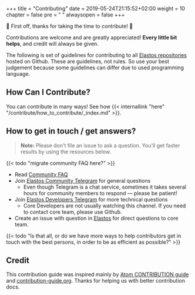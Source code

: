 +++
title = "Contributing"
date = 2019-05-24T21:15:52+02:00
weight = 10
chapter = false
pre = "<i class='fa ela-page'></i> "
alwaysopen = false
+++

🎉 First off, thanks for taking the time to contribute! 🎉

Contributions are welcome and are greatly appreciated! **Every little bit helps**, and credit will always be given. 

The following is set of guidelines for contributing to all [Elastos repositories](https://github.com/elastos) hosted on Github. These are guidelines, not rules. So use your best judgement because some guidelines can differ due to used programming language.

## How Can I Contribute?

You can contribute in many ways! See how {{< internallink "here" "/contribute/how_to_contribute/_index.md" >}}.

## How to get in touch / get answers?

> **Note:** Please don't file an issue to ask a question. You'll get faster results by using the resources below.

{{< todo "migrate community FAQ here?" >}}
 
 * Read [Community FAQ](https://github.com/elastos/Elastos.Community#faq)
 * Join [Elastos Community Telegram](https://t.me/elastosgroup) for general questions
    * Even though Telegram is a chat service, sometimes it takes several hours for community members to respond &mdash; please be patient!
 * Join [Elastos Developers Telegram](https://t.me/elastosdev) for more technical questions
    * Core Developers are not usually watching this channel. If you need to contact core team, please use Github.
 * Create an issue with question in [Elastos](https://github.com/elastos/Elastos) for direct questions to core team.

{{< todo "Is that all, or do we have more ways to help contributors get in touch with the best persons, in order to be as efficient as possible?" >}}

## Credit

This contribution guide was inspired mainly by [Atom CONTRIBUTION guide](https://raw.githubusercontent.com/atom/atom/master/CONTRIBUTING.md) and [contribution-guide.org](http://contribution-guide-org.readthedocs.io/). Thanks for helping us with better contribution docs.
